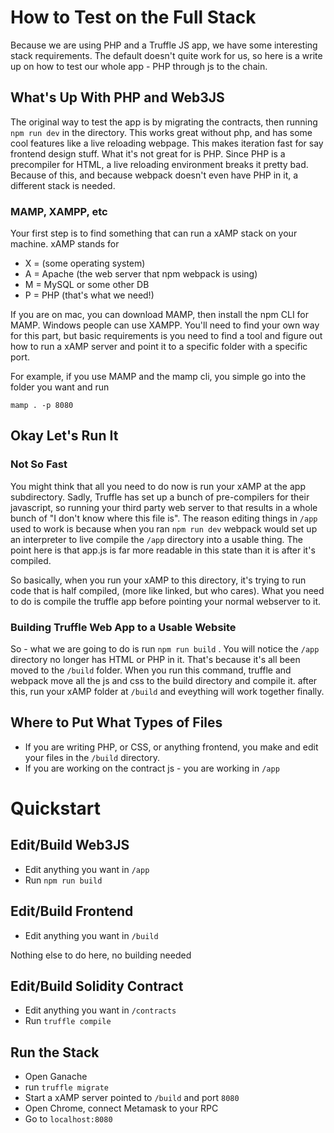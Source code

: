 # How to Test on the Full Stack

Because we are using PHP and a Truffle JS app, we have some interesting stack requirements. The default doesn't quite work for us, so here is a write up on how to test our whole app - PHP through js to the chain.

## What's Up With PHP and Web3JS

The original way to test the app is by migrating the contracts, then running `npm run dev` in the directory. This works great without php, and has some cool features like a live reloading webpage. This makes iteration fast for say frontend design stuff. What it's not great for is PHP. Since PHP is a precompiler for HTML, a live reloading environment breaks it pretty bad. Because of this, and because webpack doesn't even have PHP in it, a different stack is needed.

### MAMP, XAMPP, etc

Your first step is to find something that can run a xAMP stack on your machine. xAMP stands for 
* X = (some operating system)
* A = Apache (the web server that npm webpack is using)
* M = MySQL or some other DB
* P = PHP (that's what we need!)

If you are on mac, you can download MAMP, then install the npm CLI for MAMP. Windows people can use XAMPP. You'll need to find your own way for this part, but basic requirements is you need to find a tool and figure out how to run a xAMP server and point it to a specific folder with a specific port.

For example, if you use MAMP and the mamp cli, you simple go into the folder you want and run

`mamp . -p 8080`

## Okay Let's Run It

### Not So Fast

You might think that all you need to do now is run your xAMP at the app subdirectory. Sadly, Truffle has set up a bunch of pre-compilers for their javascript, so running your third party web server to that results in a whole bunch of "I don't know where this file is". The reason editing things in `/app` used to work is because when you ran `npm run dev` webpack would set up an interpreter to live compile the `/app` directory into a usable thing. The point here is that app.js is far more readable in this state than it is after it's compiled. 

So basically, when you run your xAMP to this directory, it's trying to run code that is half compiled, (more like linked, but who cares). What you need to do is compile the truffle app before pointing your normal webserver to it.

### Building Truffle Web App to a Usable Website

So - what we are going to do is run `npm run build` . You will notice the `/app` directory no longer has HTML or PHP in it. That's because it's all been moved to the `/build` folder. When you run this command, truffle and webpack move all the js and css to the build directory and compile it. after this, run your xAMP folder at `/build` and eveything will work together finally.

##  Where to Put What Types of Files

* If you are writing PHP, or CSS, or anything frontend, you make and edit your files in the `/build` directory. 
* If you are working on the contract js - you are working in `/app`

# Quickstart

## Edit/Build Web3JS

* Edit anything you want in `/app`
* Run `npm run build`

## Edit/Build Frontend

* Edit anything you want in `/build`

Nothing else to do here, no building needed

## Edit/Build Solidity Contract

* Edit anything you want in `/contracts`
* Run `truffle compile`

## Run the Stack

* Open Ganache
* run `truffle migrate`
* Start a xAMP server pointed to `/build` and port `8080`
* Open Chrome, connect Metamask to your RPC
* Go to `localhost:8080`